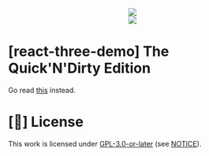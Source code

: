 <div align="center">
  <img src="https://user-images.githubusercontent.com/34924430/175274857-9a9e1a4b-2930-4f50-aa9b-d362778e52d4.png" />
</div>

<div align="center">
  <img src="https://api.netlify.com/api/v1/badges/327fdaef-6009-4ff5-b0be-b1cf5396b1bc/deploy-status">
</div>

# [react-three-demo] The Quick'N'Dirty Edition

Go read [this](https://www.finwake.com/1024chapter1/1024finn1.htm) instead.

# [📝] License

This work is licensed under [GPL-3.0-or-later](https://spdx.org/licenses/GPL-3.0-or-later.html) (see [NOTICE](/NOTICE)).
